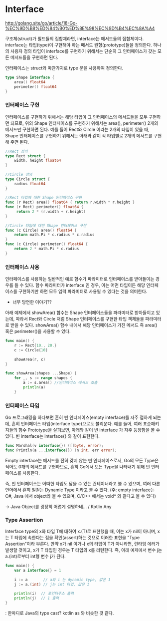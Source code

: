 # Interface

http://golang.site/go/article/18-Go-%EC%9D%B8%ED%84%B0%ED%8E%98%EC%9D%B4%EC%8A%A4

구조체(struct)가 필드들의 집합체라면, interface는 메서드들의 집합체이다. interface는 타입(type)이 구현해야 하는 메서드 원형(prototype)들을 정의한다. 하나의 사용자 정의 타입이 interface를 구현하기 위해서는 단순히 그 인터페이스가 갖는 모든 메서드들을 구현하면 된다.

인터페이스는 struct와 마찬가지로 type 문을 사용하여 정의한다.

~~~go
type Shape interface {
    area() float64
    perimeter() float64
}
~~~

### 인터페이스 구현

인터페이스를 구현하기 위해서는 해당 타입이 그 인터페이스의 메서드들을 모두 구현하면 되므로, 위의 Shape 인터페이스를 구현하기 위해서는 area(), perimeter() 2개의 메서드만 구현하면 된다. 예를 들어 Rect와 Circle 이라는 2개의 타입이 있을 때, Shape 인터페이스를 구현하기 위해서는 아래와 같이 각 타입별로 2개의 메서드를 구현해 주면 된다.

~~~go
//Rect 정의
type Rect struct {
    width, height float64
}
 
//Circle 정의
type Circle struct {
    radius float64
}
 
//Rect 타입에 대한 Shape 인터페이스 구현 
func (r Rect) area() float64 { return r.width * r.height }
func (r Rect) perimeter() float64 {
     return 2 * (r.width + r.height)
}
 
//Circle 타입에 대한 Shape 인터페이스 구현 
func (c Circle) area() float64 { 
    return math.Pi * c.radius * c.radius
}
func (c Circle) perimeter() float64 { 
    return 2 * math.Pi * c.radius
}
~~~

### 인터페이스 사용 

인터페이스를 사용하는 일반적인 예로 함수가 파라미터로 인터페이스를 받아들이는 경우를 들 수 있다. 함수 파라미터가 interface 인 경우, 이는 어떤 타입이든 해당 인터페이스를 구현하기만 하면 모두 입력 파라미터로 사용될 수 있다는 것을 의미한다. 
- 너무 당연한 이야기??

아래 예제에서 showArea() 함수는 Shape 인터페이스들을 파라미터로 받아들이고 있는데, 따라서 Rect와 Circle 처럼 Shape 인터페이스를 구현한 타입 객체들을 파라미터로 받을 수 있다. showArea() 함수 내에서 해당 인터페이스가 가진 메서드 즉 area() 혹은 perimeter()을 사용할 수 있다.

~~~go
func main() {
    r := Rect{10., 20.}
    c := Circle{10}
 
    showArea(r, c)
}
 
func showArea(shapes ...Shape) {
    for _, s := range shapes {
        a := s.area() //인터페이스 메서드 호출
        println(a)
    }
~~~

### 인터페이스 타입 

Go 프로그래밍을 하다보면 흔히 빈 인터페이스(empty interface)를 자주 접하게 되는데, 흔히 인터페이스 타입(interface type)으로도 불리운다. 예를 들어, 여러 표준패키지들의 함수 Prototype을 살펴보면, 아래와 같이 빈 interface 가 자주 등장함을 볼 수 있다. 빈 interface는 interface{} 와 같이 표현한다.

~~~go
func Marshal(v interface{}) ([]byte, error);
func Println(a ...interface{}) (n int, err error);
~~~
Empty interface는 메서드를 전혀 갖지 않는 빈 인터페이스로서, Go의 모든 Type은 적어도 0개의 메서드를 구현하므로, 흔히 Go에서 모든 Type을 나타내기 위해 빈 인터페이스를 사용한다. 

즉, 빈 인터페이스는 어떠한 타입도 담을 수 있는 컨테이너라고 볼 수 있으며, 여러 다른 언어에서 흔히 일컫는 Dynamic Type 이라고 볼 수 있다. (주: empty interface는 C#, Java 에서 object라 볼 수 있으며, C/C++ 에서는 void* 와 같다고 볼 수 있다)

-> Java Object를 굉장히 어렵게 설명하네... / Kotlin Any


### Type Assertion

Interface type의 x와 타입 T에 대하여 x.(T)로 표현했을 때, 이는 x가 nil이 아니며, x는 T 타입에 속한다는 점을 확인(assert)하는 것으로 이러한 표현을 "Type Assertion"이라 부른다.
만약 x가 nil 이거나 x의 타입이 T가 아니라면, 런타임 에러가 발생할 것이고, x가 T 타입인 경우는 T 타입의 x를 리턴한다. 즉, 아래 예제에서 변수 j는 a.(int)로부터 int형 변수 j가 된다.

~~~go
func main() {
    var a interface{} = 1
 
    i := a       // a와 i 는 dynamic type, 값은 1
    j := a.(int) // j는 int 타입, 값은 1
 
    println(i)  // 포인터주소 출력
    println(j)  // 1 출력
}
~~~

: 한마디로 Java의 type cast? kotlin as 와 비슷한 것 같다.